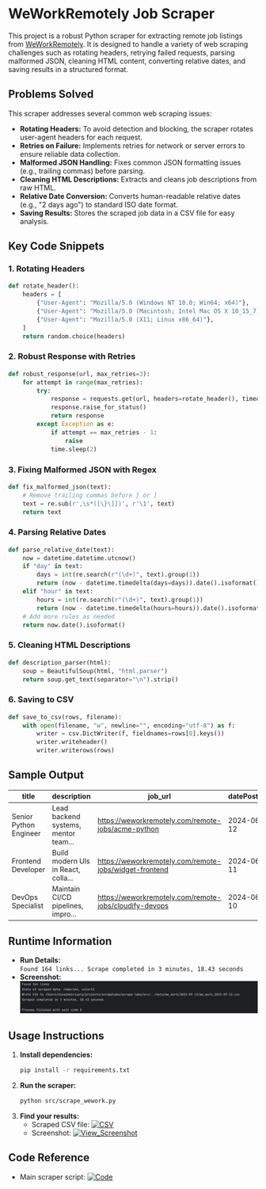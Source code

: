 # WeWorkRemotely Job Scraper

This project is a robust Python scraper for extracting remote job listings from [WeWorkRemotely](https://weworkremotely.com/). It is designed to handle a variety of web scraping challenges such as rotating headers, retrying failed requests, parsing malformed JSON, cleaning HTML content, converting relative dates, and saving results in a structured format.

## Problems Solved

This scraper addresses several common web scraping issues:

- **Rotating Headers:** To avoid detection and blocking, the scraper rotates user-agent headers for each request.
- **Retries on Failure:** Implements retries for network or server errors to ensure reliable data collection.
- **Malformed JSON Handling:** Fixes common JSON formatting issues (e.g., trailing commas) before parsing.
- **Cleaning HTML Descriptions:** Extracts and cleans job descriptions from raw HTML.
- **Relative Date Conversion:** Converts human-readable relative dates (e.g., "2 days ago") to standard ISO date format.
- **Saving Results:** Stores the scraped job data in a CSV file for easy analysis.

## Key Code Snippets

### 1. Rotating Headers
```python
def rotate_header():
    headers = [
        {"User-Agent": "Mozilla/5.0 (Windows NT 10.0; Win64; x64)"},
        {"User-Agent": "Mozilla/5.0 (Macintosh; Intel Mac OS X 10_15_7)"},
        {"User-Agent": "Mozilla/5.0 (X11; Linux x86_64)"},
    ]
    return random.choice(headers)
```

### 2. Robust Response with Retries
```python
def robust_response(url, max_retries=3):
    for attempt in range(max_retries):
        try:
            response = requests.get(url, headers=rotate_header(), timeout=10)
            response.raise_for_status()
            return response
        except Exception as e:
            if attempt == max_retries - 1:
                raise
            time.sleep(2)
```

### 3. Fixing Malformed JSON with Regex
```python
def fix_malformed_json(text):
    # Remove trailing commas before } or ]
    text = re.sub(r',\s*([\}\]])', r'\1', text)
    return text
```

### 4. Parsing Relative Dates
```python
def parse_relative_date(text):
    now = datetime.datetime.utcnow()
    if "day" in text:
        days = int(re.search(r"(\d+)", text).group(1))
        return (now - datetime.timedelta(days=days)).date().isoformat()
    elif "hour" in text:
        hours = int(re.search(r"(\d+)", text).group(1))
        return (now - datetime.timedelta(hours=hours)).date().isoformat()
    # Add more rules as needed
    return now.date().isoformat()
```

### 5. Cleaning HTML Descriptions
```python
def description_parser(html):
    soup = BeautifulSoup(html, "html.parser")
    return soup.get_text(separator="\n").strip()
```

### 6. Saving to CSV
```python
def save_to_csv(rows, filename):
    with open(filename, "w", newline="", encoding="utf-8") as f:
        writer = csv.DictWriter(f, fieldnames=rows[0].keys())
        writer.writeheader()
        writer.writerows(rows)
```

## Sample Output

| title                   | description                            | job_url                                                      | datePosted  | validThrough | occupationalCategory | salary_min | salary_max | salary_currency | companyName      | companyAddress           |
|-------------------------|----------------------------------------|--------------------------------------------------------------|-------------|--------------|---------------------|------------|------------|-----------------|------------------|--------------------------|
| Senior Python Engineer  | Lead backend systems, mentor team...   | https://weworkremotely.com/remote-jobs/acme-python           | 2024-06-12  | 2024-07-12   | Software Development | 120000     | 150000     | USD             | Acme Corp        | Remote, Worldwide        |
| Frontend Developer      | Build modern UIs in React, colla...    | https://weworkremotely.com/remote-jobs/widget-frontend       | 2024-06-11  | 2024-07-11   | Frontend            | 70000      | 90000      | EUR             | Widget Studios   | Remote, Europe Only      |
| DevOps Specialist       | Maintain CI/CD pipelines, impro...     | https://weworkremotely.com/remote-jobs/cloudify-devops       | 2024-06-10  | 2024-07-10   | DevOps              | 95000      | 120000     | USD             | Cloudify         | Remote, USA Only         |

## Runtime Information

- **Run Details:**  
  `Found 164 links... Scrape completed in 3 minutes, 18.43 seconds`
- **Screenshot:**  
  ![Scrape Output Screenshot](data/we_work/2025-09-13/output.png)

## Usage Instructions

1. **Install dependencies:**
    ```bash
    pip install -r requirements.txt
    ```
2. **Run the scraper:**
    ```bash
    python src/scrape_wework.py
    ```
3. **Find your results:**
    - Scraped CSV file: [![CSV](https://img.shields.io/badge/View_CSV-green?style=for-the-badge&logo=csv)](https://github.com/dineshmiriyala/scrape-labs/blob/main/We_Work_Remotely/data/we_work/2025-09-13/we_work_2025-09-13.csv)
    - Screenshot: [![View_Screenshot](https://img.shields.io/badge/View_Screenshot-blue?style=for-the-badge)](https://github.com/dineshmiriyala/scrape-labs/blob/main/We_Work_Remotely/data/we_work/2025-09-13/output.png)

## Code Reference

- Main scraper script: [![Code](https://img.shields.io/badge/View_Code-blue?style=for-the-badge&logo=github)](https://github.com/dineshmiriyala/scrape-labs/blob/main/We_Work_Remotely/src/we_work_remotely_scraping.py)